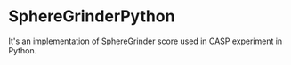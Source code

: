 # SphereGrinderPython
It's an implementation of SphereGrinder score used in CASP experiment in Python.
